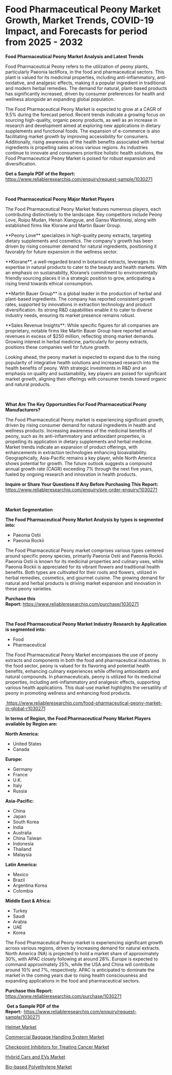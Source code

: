 <p><h1>Food Pharmaceutical Peony Market Growth, Market Trends, COVID-19 Impact, and Forecasts for period from 2025 - 2032</h1></p><p><strong>Food Pharmaceutical Peony Market Analysis and Latest Trends</strong></p>
<p><p>Food Pharmaceutical Peony refers to the utilization of peony plants, particularly Paeonia lactiflora, in the food and pharmaceutical sectors. This plant is valued for its medicinal properties, including anti-inflammatory, anti-oxidative, and analgesic effects, making it a popular ingredient in traditional and modern herbal remedies. The demand for natural, plant-based products has significantly increased, driven by consumer preferences for health and wellness alongside an expanding global population.</p><p>The Food Pharmaceutical Peony Market is expected to grow at a CAGR of 9.5% during the forecast period. Recent trends indicate a growing focus on sourcing high-quality, organic peony products, as well as an increase in research and development aimed at exploring new applications in dietary supplements and functional foods. The expansion of e-commerce is also facilitating market growth by improving accessibility for consumers. Additionally, rising awareness of the health benefits associated with herbal ingredients is propelling sales across various regions. As industries continue to innovate and consumers prioritize holistic health solutions, the Food Pharmaceutical Peony Market is poised for robust expansion and diversification.</p></p>
<p><strong>Get a Sample PDF of the Report:&nbsp;</strong> <a href="https://www.reliableresearchiq.com/enquiry/request-sample/1030271?utm_campaign=1088&utm_medium=2&utm_source=Github&utm_content=ia&utm_term=21032025&utm_id=food-pharmaceutical-peony">https://www.reliableresearchiq.com/enquiry/request-sample/1030271</a></p>
<p>&nbsp;</p>
<p><strong>Food Pharmaceutical Peony Major Market Players</strong></p>
<p><p>The Food Pharmaceutical Peony Market features numerous players, each contributing distinctively to the landscape. Key competitors include Peony Love, Ruipu Mudan, Henan Xiangyue, and Gansu Wanlinxiqi, along with established firms like Klorane and Martin Bauer Group.</p><p>**Peony Love** specializes in high-quality peony extracts, targeting dietary supplements and cosmetics. The company's growth has been driven by rising consumer demand for natural ingredients, positioning it favorably for future expansion in the wellness sector.</p><p>**Klorane**, a well-regarded brand in botanical extracts, leverages its expertise in natural products to cater to the beauty and health markets. With an emphasis on sustainability, Klorane’s commitment to environmentally friendly sourcing places it in a strategic position to grow, anticipating a rising trend towards ethical consumption.</p><p>**Martin Bauer Group** is a global leader in the production of herbal and plant-based ingredients. The company has reported consistent growth rates, supported by innovations in extraction technology and product diversification. Its strong R&D capabilities enable it to cater to diverse industry needs, ensuring its market presence remains robust.</p><p>**Sales Revenue Insights**: While specific figures for all companies are proprietary, notable firms like Martin Bauer Group have reported annual revenues in excess of $250 million, reflecting strong market demands. Growing interest in herbal medicine, particularly for peony extracts, positions these companies well for future growth.</p><p>Looking ahead, the peony market is expected to expand due to the rising popularity of integrative health solutions and increased research into the health benefits of peony. With strategic investments in R&D and an emphasis on quality and sustainability, key players are poised for significant market growth, aligning their offerings with consumer trends toward organic and natural products.</p></p>
<p>&nbsp;</p>
<p><strong>What Are The Key Opportunities For Food Pharmaceutical Peony Manufacturers?</strong></p>
<p><p>The Food Pharmaceutical Peony market is experiencing significant growth, driven by rising consumer demand for natural ingredients in health and wellness products. Increasing awareness of the medicinal benefits of peony, such as its anti-inflammatory and antioxidant properties, is propelling its application in dietary supplements and herbal medicine. Market trends indicate an expansion of product offerings, with enhancements in extraction technologies enhancing bioavailability. Geographically, Asia-Pacific remains a key player, while North America shows potential for growth. The future outlook suggests a compound annual growth rate (CAGR) exceeding 7% through the next five years, fueled by ongoing research and innovation in health products.</p></p>
<p><strong>Inquire or Share Your Questions If Any Before Purchasing This Report:</strong> <a href="https://www.reliableresearchiq.com/enquiry/pre-order-enquiry/1030271?utm_campaign=1088&utm_medium=2&utm_source=Github&utm_content=ia&utm_term=21032025&utm_id=food-pharmaceutical-peony">https://www.reliableresearchiq.com/enquiry/pre-order-enquiry/1030271</a></p>
<p>&nbsp;</p>
<p><strong>Market Segmentation</strong></p>
<p><strong>The Food Pharmaceutical Peony Market Analysis by types is segmented into:</strong></p>
<p><ul><li>Paeonia Ostii</li><li>Paeonia Rockii</li></ul></p>
<p><p>The Food Pharmaceutical Peony market comprises various types centered around specific peony species, primarily Paeonia Ostii and Paeonia Rockii. Paeonia Ostii is known for its medicinal properties and culinary uses, while Paeonia Rockii is appreciated for its vibrant flowers and traditional health benefits. Both types are cultivated for their roots and flowers, utilized in herbal remedies, cosmetics, and gourmet cuisine. The growing demand for natural and herbal products is driving market expansion and innovation in these peony varieties.</p></p>
<p><strong>Purchase this Report:&nbsp;</strong><a href="https://www.reliableresearchiq.com/purchase/1030271?utm_campaign=1088&utm_medium=2&utm_source=Github&utm_content=ia&utm_term=21032025&utm_id=food-pharmaceutical-peony">https://www.reliableresearchiq.com/purchase/1030271</a></p>
<p>&nbsp;</p>
<p><strong>The Food Pharmaceutical Peony Market Industry Research by Application is segmented into:</strong></p>
<p><ul><li>Food</li><li>Pharmaceutical</li></ul></p>
<p><p>The Food Pharmaceutical Peony Market encompasses the use of peony extracts and components in both the food and pharmaceutical industries. In the food sector, peony is valued for its flavoring and potential health benefits, enhancing culinary experiences while offering antioxidants and natural compounds. In pharmaceuticals, peony is utilized for its medicinal properties, including anti-inflammatory and analgesic effects, supporting various health applications. This dual-use market highlights the versatility of peony in promoting wellness and enhancing food products.</p></p>
<p><a href="https://www.reliableresearchiq.com/food-pharmaceutical-peony-market-in-global-r1030271?utm_campaign=1088&utm_medium=2&utm_source=Github&utm_content=ia&utm_term=21032025&utm_id=food-pharmaceutical-peony">&nbsp;https://www.reliableresearchiq.com/food-pharmaceutical-peony-market-in-global-r1030271</a></p>
<p><strong>In terms of Region, the Food Pharmaceutical Peony Market Players available by Region are:</strong></p>
<p>
    <p> <strong> North America: </strong>
        <ul>
            <li>United States</li>
            <li>Canada</li>
        </ul>
        </p> 
    <p> <strong> Europe: </strong>
        <ul>
            <li>Germany</li>
            <li>France</li>
            <li>U.K.</li>
            <li>Italy</li>
            <li>Russia</li>
        </ul>
        </p> 
    <p> <strong> Asia-Pacific: </strong>
        <ul>
            <li>China</li>
            <li>Japan</li>
            <li>South Korea</li>
            <li>India</li>
            <li>Australia</li>
            <li>China Taiwan</li>
            <li>Indonesia</li>
            <li>Thailand</li>
            <li>Malaysia</li>
        </ul>
        </p> 
    <p> <strong> Latin America: </strong>
        <ul>
            <li>Mexico</li>
            <li>Brazil</li>
            <li>Argentina Korea</li>
            <li>Colombia</li>
        </ul>
        </p> 
    <p> <strong> Middle East & Africa: </strong>
        <ul>
            <li>Turkey</li>
            <li>Saudi</li>
            <li>Arabia</li>
            <li>UAE</li>
            <li>Korea</li>
        </ul>
    </p>
    </p>
<p><p>The Food Pharmaceutical Peony market is experiencing significant growth across various regions, driven by increasing demand for natural extracts. North America (NA) is projected to hold a market share of approximately 30%, with APAC closely following at around 28%. Europe is expected to command approximately 25%, while the USA and China will contribute around 10% and 7%, respectively. APAC is anticipated to dominate the market in the coming years due to rising health consciousness and expanding applications in the food and pharmaceutical sectors.</p></p>
<p><strong>Purchase this Report: </strong><a href="https://www.reliableresearchiq.com/purchase/1030271?utm_campaign=1088&utm_medium=2&utm_source=Github&utm_content=ia&utm_term=21032025&utm_id=food-pharmaceutical-peony">https://www.reliableresearchiq.com/purchase/1030271</a></p>
<p>&nbsp;<strong>Get a Sample PDF of the Report:&nbsp;&nbsp;</strong><a href="https://www.reliableresearchiq.com/enquiry/request-sample/1030271?utm_campaign=1088&utm_medium=2&utm_source=Github&utm_content=ia&utm_term=21032025&utm_id=food-pharmaceutical-peony">https://www.reliableresearchiq.com/enquiry/request-sample/1030271</a></p>
<p><strong></strong></p>
<p><p><a href="https://github.com/leopardmicheal7019/Market-Research-Report-List-1/blob/main/helmet-market.md?utm_campaign=1088&utm_medium=2&utm_source=Github&utm_content=ia&utm_term=21032025&utm_id=food-pharmaceutical-peony">Helmet Market</a></p><p><a href="https://github.com/JubayerMia832/Market-Research-Report-List-2/blob/main/commercial-baggage-handling-system-market.md?utm_campaign=1088&utm_medium=2&utm_source=Github&utm_content=ia&utm_term=21032025&utm_id=food-pharmaceutical-peony">Commercial Baggage Handling System Market</a></p><p><a href="https://github.com/ygfu6u/Market-Research-Report-List-2/blob/main/checkpoint-inhibitors-for-treating-cancer-market.md?utm_campaign=1088&utm_medium=2&utm_source=Github&utm_content=ia&utm_term=21032025&utm_id=food-pharmaceutical-peony">Checkpoint Inhibitors for Treating Cancer Market</a></p><p><a href="https://github.com/barnickclara79/Market-Research-Report-List-1/blob/main/hybrid-cars-and-evs-market.md?utm_campaign=1088&utm_medium=2&utm_source=Github&utm_content=ia&utm_term=21032025&utm_id=food-pharmaceutical-peony">Hybrid Cars and EVs Market</a></p><p><a href="https://github.com/mahnoor2003/Market-Research-Report-List-7/blob/main/bio-based-polyethylene-market.md?utm_campaign=1088&utm_medium=2&utm_source=Github&utm_content=ia&utm_term=21032025&utm_id=food-pharmaceutical-peony">Bio-based Polyethylene Market</a></p></p>